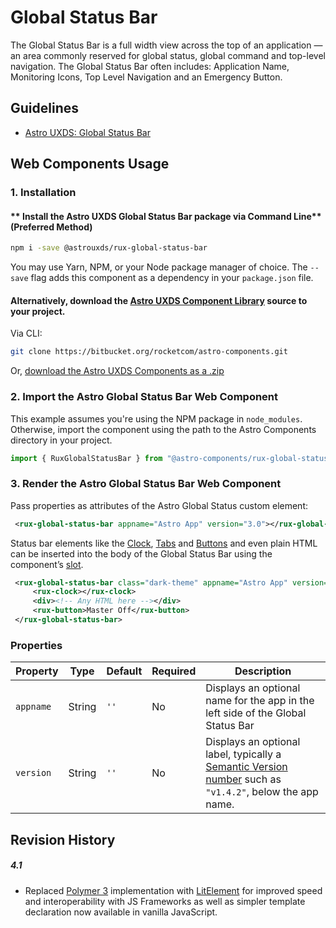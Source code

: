 # Global Status Bar
The Global Status Bar is a full width view across the top of an application — an area commonly reserved for global status, global command and top-level navigation. The Global Status Bar often includes: Application Name, Monitoring Icons, Top Level Navigation and an Emergency Button.

## Guidelines

* [Astro UXDS: Global Status Bar](https://astrouxds.com/ui-components/global-status-bar)


## Web Components Usage

### 1. Installation
#### ** Install the Astro UXDS Global Status Bar package via Command Line** (Preferred Method)

```sh
npm i -save @astrouxds/rux-global-status-bar
```

You may use Yarn, NPM, or your Node package manager of choice. The `--save` flag adds this component as a dependency in your `package.json` file.


#### **Alternatively**, download the [Astro UXDS Component Library](https://bitbucket.org/rocketcom/astro-components/src/master/) source to your project.
Via CLI: 

```sh
git clone https://bitbucket.org/rocketcom/astro-components.git
```

Or, [download the Astro UXDS Components as a .zip](https://bitbucket.org/rocketcom/astro-components/get/master.zip)


### 2. Import the Astro Global Status Bar Web Component
This example assumes you're using the NPM package in `node_modules`. Otherwise, import the component using the path to the Astro Components directory in your project.

```javascript
import { RuxGlobalStatusBar } from "@astro-components/rux-global-status-bar/rux-global-status-bar.js";
```

### 3. Render the Astro Global Status Bar Web Component
Pass properties as attributes of the Astro Global Status custom element:


```xml
 <rux-global-status-bar appname="Astro App" version="3.0"></rux-global-status-bar>
```

Status bar elements like the [Clock](https://www.astrouxds.com/ui-components/clock), [Tabs](https://www.astrouxds.com/ui-components/tabs) and [Buttons](https://www.astrouxds.com/ui-components/buttons) and even plain HTML can be inserted into the body of the Global Status Bar using the component’s [slot](https://developer.mozilla.org/en-US/docs/Web/HTML/Element/slot).

```xml
 <rux-global-status-bar class="dark-theme" appname="Astro App" version="3.0">
	 <rux-clock></rux-clock>
	 <div><!-- Any HTML here --></div>
	 <rux-button>Master Off</rux-button>
 </rux-global-status-bar>
```


### Properties
| Property | Type | Default | Required | Description |
| --- | --- | --- | --- | --- |
| `appname` | String | `''` | No | Displays an optional name for the app in the left side of the Global Status Bar|
| `version` | String | `''` | No | Displays an optional label, typically a [Semantic Version number](https://semver.org/) such as `"v1.4.2"`, below the app name.  |



## Revision History
##### **4.1**
- Replaced [Polymer 3](https://www.polymer-project.org) implementation with [LitElement](https://lit-element.polymer-project.org/) for improved speed and interoperability with JS Frameworks as well as simpler template declaration now available in vanilla JavaScript.





